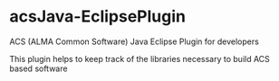 acsJava-EclipsePlugin
=====================

ACS (ALMA Common Software) Java Eclipse Plugin for developers

This plugin helps to keep track of the libraries necessary to build ACS based software
